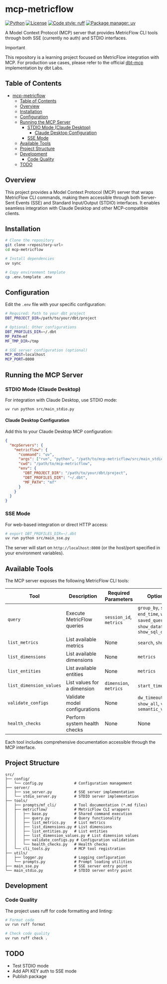 # mcp-metricflow

[![Python](https://img.shields.io/badge/python-3.10+-blue.svg)](https://www.python.org/downloads/)
[![License](https://img.shields.io/badge/license-Apache%202.0-green.svg)](LICENSE)
[![Code style: ruff](https://img.shields.io/endpoint?url=https://raw.githubusercontent.com/astral-sh/ruff/main/assets/badge/v2.json)](https://github.com/astral-sh/ruff)
[![Package manager: uv](https://img.shields.io/endpoint?url=https://raw.githubusercontent.com/astral-sh/uv/main/assets/badge/v0.json)](https://github.com/astral-sh/uv)

A Model Context Protocol (MCP) server that provides MetricFlow CLI tools through both SSE (currently no auth) and STDIO interfaces.

> [!IMPORTANT]
> This repository is a learning project focused on MetricFlow integration with MCP. For production use cases, please refer to the official [dbt-mcp](https://github.com/dbt-labs/dbt-mcp) implementation by dbt Labs.

## Table of Contents

- [mcp-metricflow](#mcp-metricflow)
  - [Table of Contents](#table-of-contents)
  - [Overview](#overview)
  - [Installation](#installation)
  - [Configuration](#configuration)
  - [Running the MCP Server](#running-the-mcp-server)
    - [STDIO Mode (Claude Desktop)](#stdio-mode-claude-desktop)
      - [Claude Desktop Configuration](#claude-desktop-configuration)
    - [SSE Mode](#sse-mode)
  - [Available Tools](#available-tools)
  - [Project Structure](#project-structure)
  - [Development](#development)
    - [Code Quality](#code-quality)
  - [TODO](#todo)

## Overview

This project provides a Model Context Protocol (MCP) server that wraps MetricFlow CLI commands, making them accessible through both Server-Sent Events (SSE) and Standard Input/Output (STDIO) interfaces. It enables seamless integration with Claude Desktop and other MCP-compatible clients.

## Installation

```bash
# Clone the repository
git clone <repository-url>
cd mcp-metricflow

# Install dependencies
uv sync

# Copy environment template
cp .env.template .env
```

## Configuration

Edit the `.env` file with your specific configuration:

```bash
# Required: Path to your dbt project
DBT_PROJECT_DIR=/path/to/your/dbt/project

# Optional: Other configurations
DBT_PROFILES_DIR=~/.dbt
MF_PATH=mf
MF_TMP_DIR=/tmp

# SSE server configuration (optional)
MCP_HOST=localhost
MCP_PORT=8000
```

## Running the MCP Server

### STDIO Mode (Claude Desktop)

For integration with Claude Desktop, use STDIO mode:

```bash
uv run python src/main_stdio.py
```

#### Claude Desktop Configuration

Add this to your Claude Desktop MCP configuration:

```json
{
  "mcpServers": {
    "metricflow": {
      "command": "uv",
      "args": ["run", "python", "/path/to/mcp-metricflow/src/main_stdio.py"],
      "cwd": "/path/to/mcp-metricflow",
      "env": {
        "DBT_PROJECT_DIR": "/path/to/your/dbt/project",
        "DBT_PROFILES_DIR": "~/.dbt",
        "MF_PATH": "mf"
      }
    }
  }
}
```

### SSE Mode

For web-based integration or direct HTTP access:

```bash
# export DBT_PROFILES_DIR=~/.dbt
uv run python src/main_sse.py
```

The server will start on `http://localhost:8000` (or the host/port specified in your environment variables).

## Available Tools

The MCP server exposes the following MetricFlow CLI tools:

| Tool | Description | Required Parameters | Optional Parameters |
|------|-------------|-------------------|-------------------|
| `query` | Execute MetricFlow queries | `session_id`, `metrics` | `group_by`, `start_time`, `end_time`, `where`, `order`, `limit`, `saved_query`, `explain`, `show_dataflow_plan`, `show_sql_descriptions` |
| `list_metrics` | List available metrics | None | `search`, `show_all_dimensions` |
| `list_dimensions` | List available dimensions | None | `metrics` |
| `list_entities` | List available entities | None | `metrics` |
| `list_dimension_values` | List values for a dimension | `dimension`, `metrics` | `start_time`, `end_time` |
| `validate_configs` | Validate model configurations | None | `dw_timeout`, `skip_dw`, `show_all`, `verbose_issues`, `semantic_validation_workers` |
| `health_checks` | Perform system health checks | None | None |

Each tool includes comprehensive documentation accessible through the MCP interface.

## Project Structure

```
src/
├── config/
│   └── config.py              # Configuration management
├── server/
│   ├── sse_server.py          # SSE server implementation
│   └── stdio_server.py        # STDIO server implementation
├── tools/
│   ├── prompts/mf_cli/        # Tool documentation (*.md files)
│   ├── metricflow/            # MetricFlow CLI wrappers
│   │   ├── base.py            # Shared command execution
│   │   ├── query.py           # Query functionality
│   │   ├── list_metrics.py    # List metrics
│   │   ├── list_dimensions.py # List dimensions
│   │   ├── list_entities.py   # List entities
│   │   ├── list_dimension_values.py # List dimension values
│   │   ├── validate_configs.py # Configuration validation
│   │   └── health_checks.py   # Health checks
│   └── cli_tools.py           # MCP tool registration
├── utils/
│   ├── logger.py              # Logging configuration
│   └── prompts.py             # Prompt loading utilities
├── main_sse.py                # SSE server entry point
└── main_stdio.py              # STDIO server entry point
```

## Development

### Code Quality

The project uses ruff for code formatting and linting:

```bash
# Format code
uv run ruff format

# Check code quality
uv run ruff check .
```

## TODO
- Test STDIO mode
- Add API KEY auth to SSE mode
- Publish package
